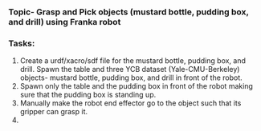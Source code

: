 ### Topic- Grasp and Pick objects (mustard bottle, pudding box, and drill) using Franka robot

### Tasks:

1. Create a urdf/xacro/sdf file for the mustard bottle, pudding box, and drill. Spawn the table and three YCB dataset (Yale-CMU-Berkeley) objects- mustard bottle, pudding box, and drill in front of the robot.
2. Spawn only the table and the pudding box in front of the robot making sure that the pudding box is standing up.
3. Manually make the robot end effector go to the object such that its gripper can grasp it.
4. 
